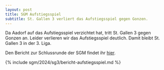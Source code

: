 ```yaml
---
layout: post
title: SGM Aufstiegsspiel
subtitle: St. Gallen 3 verliert das Aufstiegsspiel gegen Gonzen.
---
```


Da Aadorf auf das Aufstiegsspiel verzichtet hat, tritt St. Gallen 3 gegen Gonzen an. Leider verlieren wir das
Aufstiegsspiel deutlich. Damit bleibt St. Gallen 3 in der 3. Liga.

Den Bericht zur Schlussrunde der SGM findet ihr [hier](/_posts/2024-02-25-sgm-runde-7.md).

{% include sgm/2024/sg3/bericht-aufstiegsspiel.md %}
